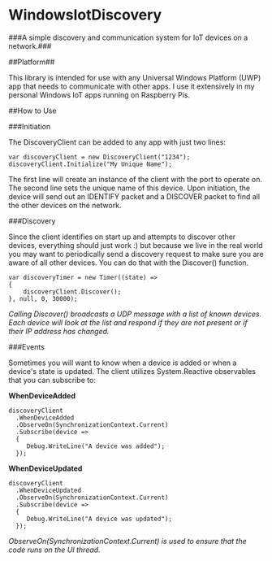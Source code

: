 # WindowsIotDiscovery
###A simple discovery and communication system for IoT devices on a network.###

##Platform##

This library is intended for use with any Universal Windows Platform (UWP) app that needs to communicate with other apps. I use it extensively in my personal Windows IoT apps running on Raspberry Pis.

##How to Use

###Initiation

The DiscoveryClient can be added to any app with just two lines:

    var discoveryClient = new DiscoveryClient("1234");
    discoveryClient.Initialize("My Unique Name");

The first line will create an instance of the client with the port to operate on. The second line sets the unique name of this device. Upon initiation, the device will send out an IDENTIFY packet and a DISCOVER packet to find all the other devices on the network.

###Discovery

Since the client identifies on start up and attempts to discover other devices, everything should just work :) but because we live in the real world you may want to periodically send a discovery request to make sure you are aware of all other devices. You can do that with the Discover() function.

    var discoveryTimer = new Timer((state) =>
    {
        discoveryClient.Discover();
    }, null, 0, 30000);

*Calling Discover() broadcasts a UDP message with a list of known devices. Each device will look at the list and respond if they are not present or if their IP address has changed.*

###Events

Sometimes you will want to know when a device is added or when a device's state is updated. The client utilizes System.Reactive observables that you can subscribe to:

**WhenDeviceAdded**

    discoveryClient
      .WhenDeviceAdded
      .ObserveOn(SynchronizationContext.Current)
      .Subscribe(device =>
      {
         Debug.WriteLine("A device was added");
      });

**WhenDeviceUpdated**

    discoveryClient
      .WhenDeviceUpdated
      .ObserveOn(SynchronizationContext.Current)
      .Subscribe(device =>
      {
         Debug.WriteLine("A device was updated");
      });
  
*ObserveOn(SynchronizationContext.Current) is used to ensure that the code runs on the UI thread.*
